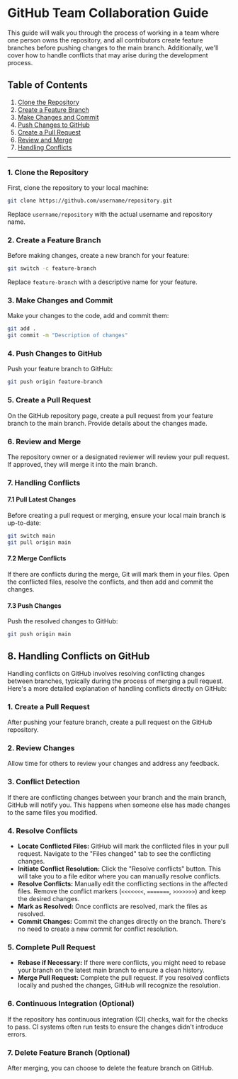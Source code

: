# GitHub Team Collaboration Guide

This guide will walk you through the process of working in a team where one person owns the repository, and all contributors create feature branches before pushing changes to the main branch. Additionally, we'll cover how to handle conflicts that may arise during the development process.

## Table of Contents

1. [Clone the Repository](#1-clone-the-repository)
2. [Create a Feature Branch](#2-create-a-feature-branch)
3. [Make Changes and Commit](#3-make-changes-and-commit)
4. [Push Changes to GitHub](#4-push-changes-to-github)
5. [Create a Pull Request](#5-create-a-pull-request)
6. [Review and Merge](#6-review-and-merge)
7. [Handling Conflicts](#7-handling-conflicts)

---

### 1. Clone the Repository

First, clone the repository to your local machine:

```bash
git clone https://github.com/username/repository.git
```

Replace `username/repository` with the actual username and repository name.

### 2. Create a Feature Branch

Before making changes, create a new branch for your feature:

```bash
git switch -c feature-branch
```

Replace `feature-branch` with a descriptive name for your feature.

### 3. Make Changes and Commit

Make your changes to the code, add and commit them:

```bash
git add .
git commit -m "Description of changes"
```

### 4. Push Changes to GitHub

Push your feature branch to GitHub:

```bash
git push origin feature-branch
```

### 5. Create a Pull Request

On the GitHub repository page, create a pull request from your feature branch to the main branch. Provide details about the changes made.

### 6. Review and Merge

The repository owner or a designated reviewer will review your pull request. If approved, they will merge it into the main branch.

### 7. Handling Conflicts

#### 7.1 Pull Latest Changes

Before creating a pull request or merging, ensure your local main branch is up-to-date:

```bash
git switch main
git pull origin main
```

#### 7.2 Merge Conflicts

If there are conflicts during the merge, Git will mark them in your files. Open the conflicted files, resolve the conflicts, and then add and commit the changes.

#### 7.3 Push Changes

Push the resolved changes to GitHub:

```bash
git push origin main
```

## 8. Handling Conflicts on GitHub

Handling conflicts on GitHub involves resolving conflicting changes between branches, typically during the process of merging a pull request. Here's a more detailed explanation of handling conflicts directly on GitHub:

### 1. **Create a Pull Request**

After pushing your feature branch, create a pull request on the GitHub repository.

### 2. **Review Changes**

Allow time for others to review your changes and address any feedback.

### 3. **Conflict Detection**

If there are conflicting changes between your branch and the main branch, GitHub will notify you. This happens when someone else has made changes to the same files you modified.

### 4. **Resolve Conflicts**

- **Locate Conflicted Files:**
  GitHub will mark the conflicted files in your pull request. Navigate to the "Files changed" tab to see the conflicting changes.
- **Initiate Conflict Resolution:**
  Click the "Resolve conflicts" button. This will take you to a file editor where you can manually resolve conflicts.
- **Resolve Conflicts:**
  Manually edit the conflicting sections in the affected files. Remove the conflict markers (`<<<<<<<`, `=======`, `>>>>>>>`) and keep the desired changes.
- **Mark as Resolved:**
  Once conflicts are resolved, mark the files as resolved.
- **Commit Changes:**
  Commit the changes directly on the branch. There's no need to create a new commit for conflict resolution.

### 5. **Complete Pull Request**

- **Rebase if Necessary:**
  If there were conflicts, you might need to rebase your branch on the latest main branch to ensure a clean history.
- **Merge Pull Request:**
  Complete the pull request. If you resolved conflicts locally and pushed the changes, GitHub will recognize the resolution.

### 6. **Continuous Integration (Optional)**

If the repository has continuous integration (CI) checks, wait for the checks to pass. CI systems often run tests to ensure the changes didn't introduce errors.

### 7. **Delete Feature Branch (Optional)**

After merging, you can choose to delete the feature branch on GitHub.
